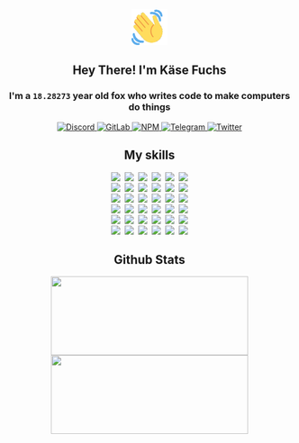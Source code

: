 <div><p align=center><img src=./resources/images/wave.gif width=64px height=64px></p><h2 align=center>Hey There! I'm Käse Fuchs</h2><h3 align=center>I'm a <code>18.28273</code> year old fox who writes code to make computers do things</h3><p align=center><a href=https://discord.com/users/507526681125322772><img alt=Discord src="https://img.shields.io/badge/Discord-5865F2?logo=discord&logoColor=white&style=flat-square#1bf462583fb0d84deb39356f882e9c68"> </a><a href=https://gitlab.com/kasefuchs><img alt=GitLab src="https://img.shields.io/badge/GitLab-330F63?logo=gitlab&logoColor=white&style=flat-square#1bf462583fb0d84deb39356f882e9c68"> </a><a href=https://npmjs.com/~kasefuchs><img alt=NPM src="https://img.shields.io/badge/NPM-CB3837?logo=npm&logoColor=white&style=flat-square#1bf462583fb0d84deb39356f882e9c68"> </a><a href=https://t.me/kasefuchs><img alt=Telegram src="https://img.shields.io/badge/Telegram-2CA5E0?logo=telegram&logoColor=white&style=flat-square#1bf462583fb0d84deb39356f882e9c68"> </a><a href=https://twitter.com/kasefuchs><img alt=Twitter src="https://img.shields.io/badge/Twitter-1DA1F2?logo=twitter&logoColor=white&style=flat-square#1bf462583fb0d84deb39356f882e9c68"></a></p><h2 align=center>My skills</h2><p align=center><a href=https://aws.amazon.com/ ><picture><source srcset="https://skillicons.dev/icons?i=aws&theme=dark#1bf462583fb0d84deb39356f882e9c68" media="(prefers-color-scheme: dark)"><source srcset="https://skillicons.dev/icons?i=aws&theme=light#1bf462583fb0d84deb39356f882e9c68" media="(prefers-color-scheme: light), (prefers-color-scheme: no-preference)"><img src="https://skillicons.dev/icons?i=aws&theme=light#1bf462583fb0d84deb39356f882e9c68"></picture></a>&nbsp;&nbsp;<a href=https://en.wikipedia.org/wiki/Bash_(Unix_shell)><picture><source srcset="https://skillicons.dev/icons?i=bash&theme=dark#1bf462583fb0d84deb39356f882e9c68" media="(prefers-color-scheme: dark)"><source srcset="https://skillicons.dev/icons?i=bash&theme=light#1bf462583fb0d84deb39356f882e9c68" media="(prefers-color-scheme: light), (prefers-color-scheme: no-preference)"><img src="https://skillicons.dev/icons?i=bash&theme=light#1bf462583fb0d84deb39356f882e9c68"></picture></a>&nbsp;&nbsp;<a href=https://discord.com/developers/docs><picture><source srcset="https://skillicons.dev/icons?i=bots&theme=dark#1bf462583fb0d84deb39356f882e9c68" media="(prefers-color-scheme: dark)"><source srcset="https://skillicons.dev/icons?i=bots&theme=light#1bf462583fb0d84deb39356f882e9c68" media="(prefers-color-scheme: light), (prefers-color-scheme: no-preference)"><img src="https://skillicons.dev/icons?i=bots&theme=light#1bf462583fb0d84deb39356f882e9c68"></picture></a>&nbsp;&nbsp;<a href=https://www.cloudflare.com/ ><picture><source srcset="https://skillicons.dev/icons?i=cloudflare&theme=dark#1bf462583fb0d84deb39356f882e9c68" media="(prefers-color-scheme: dark)"><source srcset="https://skillicons.dev/icons?i=cloudflare&theme=light#1bf462583fb0d84deb39356f882e9c68" media="(prefers-color-scheme: light), (prefers-color-scheme: no-preference)"><img src="https://skillicons.dev/icons?i=cloudflare&theme=light#1bf462583fb0d84deb39356f882e9c68"></picture></a>&nbsp;&nbsp;<a href=https://en.wikipedia.org/wiki/CSS><picture><source srcset="https://skillicons.dev/icons?i=css&theme=dark#1bf462583fb0d84deb39356f882e9c68" media="(prefers-color-scheme: dark)"><source srcset="https://skillicons.dev/icons?i=css&theme=light#1bf462583fb0d84deb39356f882e9c68" media="(prefers-color-scheme: light), (prefers-color-scheme: no-preference)"><img src="https://skillicons.dev/icons?i=css&theme=light#1bf462583fb0d84deb39356f882e9c68"></picture></a>&nbsp;&nbsp;<a href=https://www.docker.com/ ><picture><source srcset="https://skillicons.dev/icons?i=docker&theme=dark#1bf462583fb0d84deb39356f882e9c68" media="(prefers-color-scheme: dark)"><source srcset="https://skillicons.dev/icons?i=docker&theme=light#1bf462583fb0d84deb39356f882e9c68" media="(prefers-color-scheme: light), (prefers-color-scheme: no-preference)"><img src="https://skillicons.dev/icons?i=docker&theme=light#1bf462583fb0d84deb39356f882e9c68"></picture></a><br><a href=https://www.electronjs.org/ ><picture><source srcset="https://skillicons.dev/icons?i=electron&theme=dark#1bf462583fb0d84deb39356f882e9c68" media="(prefers-color-scheme: dark)"><source srcset="https://skillicons.dev/icons?i=electron&theme=light#1bf462583fb0d84deb39356f882e9c68" media="(prefers-color-scheme: light), (prefers-color-scheme: no-preference)"><img src="https://skillicons.dev/icons?i=electron&theme=light#1bf462583fb0d84deb39356f882e9c68"></picture></a>&nbsp;&nbsp;<a href=https://expressjs.com/ ><picture><source srcset="https://skillicons.dev/icons?i=express&theme=dark#1bf462583fb0d84deb39356f882e9c68" media="(prefers-color-scheme: dark)"><source srcset="https://skillicons.dev/icons?i=express&theme=light#1bf462583fb0d84deb39356f882e9c68" media="(prefers-color-scheme: light), (prefers-color-scheme: no-preference)"><img src="https://skillicons.dev/icons?i=express&theme=light#1bf462583fb0d84deb39356f882e9c68"></picture></a>&nbsp;&nbsp;<a href=https://www.figma.com/ ><picture><source srcset="https://skillicons.dev/icons?i=figma&theme=dark#1bf462583fb0d84deb39356f882e9c68" media="(prefers-color-scheme: dark)"><source srcset="https://skillicons.dev/icons?i=figma&theme=light#1bf462583fb0d84deb39356f882e9c68" media="(prefers-color-scheme: light), (prefers-color-scheme: no-preference)"><img src="https://skillicons.dev/icons?i=figma&theme=light#1bf462583fb0d84deb39356f882e9c68"></picture></a>&nbsp;&nbsp;<a href=https://firebase.google.com/ ><picture><source srcset="https://skillicons.dev/icons?i=firebase&theme=dark#1bf462583fb0d84deb39356f882e9c68" media="(prefers-color-scheme: dark)"><source srcset="https://skillicons.dev/icons?i=firebase&theme=light#1bf462583fb0d84deb39356f882e9c68" media="(prefers-color-scheme: light), (prefers-color-scheme: no-preference)"><img src="https://skillicons.dev/icons?i=firebase&theme=light#1bf462583fb0d84deb39356f882e9c68"></picture></a>&nbsp;&nbsp;<a href=https://flask.palletsprojects.com/ ><picture><source srcset="https://skillicons.dev/icons?i=flask&theme=dark#1bf462583fb0d84deb39356f882e9c68" media="(prefers-color-scheme: dark)"><source srcset="https://skillicons.dev/icons?i=flask&theme=light#1bf462583fb0d84deb39356f882e9c68" media="(prefers-color-scheme: light), (prefers-color-scheme: no-preference)"><img src="https://skillicons.dev/icons?i=flask&theme=light#1bf462583fb0d84deb39356f882e9c68"></picture></a>&nbsp;&nbsp;<a href=https://cloud.google.com/ ><picture><source srcset="https://skillicons.dev/icons?i=gcp&theme=dark#1bf462583fb0d84deb39356f882e9c68" media="(prefers-color-scheme: dark)"><source srcset="https://skillicons.dev/icons?i=gcp&theme=light#1bf462583fb0d84deb39356f882e9c68" media="(prefers-color-scheme: light), (prefers-color-scheme: no-preference)"><img src="https://skillicons.dev/icons?i=gcp&theme=light#1bf462583fb0d84deb39356f882e9c68"></picture></a><br><a href=https://git-scm.com/ ><picture><source srcset="https://skillicons.dev/icons?i=git&theme=dark#1bf462583fb0d84deb39356f882e9c68" media="(prefers-color-scheme: dark)"><source srcset="https://skillicons.dev/icons?i=git&theme=light#1bf462583fb0d84deb39356f882e9c68" media="(prefers-color-scheme: light), (prefers-color-scheme: no-preference)"><img src="https://skillicons.dev/icons?i=git&theme=light#1bf462583fb0d84deb39356f882e9c68"></picture></a>&nbsp;&nbsp;<a href=https://github.com/ ><picture><source srcset="https://skillicons.dev/icons?i=github&theme=dark#1bf462583fb0d84deb39356f882e9c68" media="(prefers-color-scheme: dark)"><source srcset="https://skillicons.dev/icons?i=github&theme=light#1bf462583fb0d84deb39356f882e9c68" media="(prefers-color-scheme: light), (prefers-color-scheme: no-preference)"><img src="https://skillicons.dev/icons?i=github&theme=light#1bf462583fb0d84deb39356f882e9c68"></picture></a>&nbsp;&nbsp;<a href=https://gitlab.com/ ><picture><source srcset="https://skillicons.dev/icons?i=gitlab&theme=dark#1bf462583fb0d84deb39356f882e9c68" media="(prefers-color-scheme: dark)"><source srcset="https://skillicons.dev/icons?i=gitlab&theme=light#1bf462583fb0d84deb39356f882e9c68" media="(prefers-color-scheme: light), (prefers-color-scheme: no-preference)"><img src="https://skillicons.dev/icons?i=gitlab&theme=light#1bf462583fb0d84deb39356f882e9c68"></picture></a>&nbsp;&nbsp;<a href=https://www.heroku.com/ ><picture><source srcset="https://skillicons.dev/icons?i=heroku&theme=dark#1bf462583fb0d84deb39356f882e9c68" media="(prefers-color-scheme: dark)"><source srcset="https://skillicons.dev/icons?i=heroku&theme=light#1bf462583fb0d84deb39356f882e9c68" media="(prefers-color-scheme: light), (prefers-color-scheme: no-preference)"><img src="https://skillicons.dev/icons?i=heroku&theme=light#1bf462583fb0d84deb39356f882e9c68"></picture></a>&nbsp;&nbsp;<a href=https://en.wikipedia.org/wiki/HTML><picture><source srcset="https://skillicons.dev/icons?i=html&theme=dark#1bf462583fb0d84deb39356f882e9c68" media="(prefers-color-scheme: dark)"><source srcset="https://skillicons.dev/icons?i=html&theme=light#1bf462583fb0d84deb39356f882e9c68" media="(prefers-color-scheme: light), (prefers-color-scheme: no-preference)"><img src="https://skillicons.dev/icons?i=html&theme=light#1bf462583fb0d84deb39356f882e9c68"></picture></a>&nbsp;&nbsp;<a href=https://en.wikipedia.org/wiki/JavaScript><picture><source srcset="https://skillicons.dev/icons?i=js&theme=dark#1bf462583fb0d84deb39356f882e9c68" media="(prefers-color-scheme: dark)"><source srcset="https://skillicons.dev/icons?i=js&theme=light#1bf462583fb0d84deb39356f882e9c68" media="(prefers-color-scheme: light), (prefers-color-scheme: no-preference)"><img src="https://skillicons.dev/icons?i=js&theme=light#1bf462583fb0d84deb39356f882e9c68"></picture></a><br><a href=https://en.wikipedia.org/wiki/Linux><picture><source srcset="https://skillicons.dev/icons?i=linux&theme=dark#1bf462583fb0d84deb39356f882e9c68" media="(prefers-color-scheme: dark)"><source srcset="https://skillicons.dev/icons?i=linux&theme=light#1bf462583fb0d84deb39356f882e9c68" media="(prefers-color-scheme: light), (prefers-color-scheme: no-preference)"><img src="https://skillicons.dev/icons?i=linux&theme=light#1bf462583fb0d84deb39356f882e9c68"></picture></a>&nbsp;&nbsp;<a href=https://mui.com/ ><picture><source srcset="https://skillicons.dev/icons?i=materialui&theme=dark#1bf462583fb0d84deb39356f882e9c68" media="(prefers-color-scheme: dark)"><source srcset="https://skillicons.dev/icons?i=materialui&theme=light#1bf462583fb0d84deb39356f882e9c68" media="(prefers-color-scheme: light), (prefers-color-scheme: no-preference)"><img src="https://skillicons.dev/icons?i=materialui&theme=light#1bf462583fb0d84deb39356f882e9c68"></picture></a>&nbsp;&nbsp;<a href=https://en.wikipedia.org/wiki/Markdown><picture><source srcset="https://skillicons.dev/icons?i=md&theme=dark#1bf462583fb0d84deb39356f882e9c68" media="(prefers-color-scheme: dark)"><source srcset="https://skillicons.dev/icons?i=md&theme=light#1bf462583fb0d84deb39356f882e9c68" media="(prefers-color-scheme: light), (prefers-color-scheme: no-preference)"><img src="https://skillicons.dev/icons?i=md&theme=light#1bf462583fb0d84deb39356f882e9c68"></picture></a>&nbsp;&nbsp;<a href=https://www.mongodb.com/ ><picture><source srcset="https://skillicons.dev/icons?i=mongodb&theme=dark#1bf462583fb0d84deb39356f882e9c68" media="(prefers-color-scheme: dark)"><source srcset="https://skillicons.dev/icons?i=mongodb&theme=light#1bf462583fb0d84deb39356f882e9c68" media="(prefers-color-scheme: light), (prefers-color-scheme: no-preference)"><img src="https://skillicons.dev/icons?i=mongodb&theme=light#1bf462583fb0d84deb39356f882e9c68"></picture></a>&nbsp;&nbsp;<a href=https://www.mysql.com/ ><picture><source srcset="https://skillicons.dev/icons?i=mysql&theme=dark#1bf462583fb0d84deb39356f882e9c68" media="(prefers-color-scheme: dark)"><source srcset="https://skillicons.dev/icons?i=mysql&theme=light#1bf462583fb0d84deb39356f882e9c68" media="(prefers-color-scheme: light), (prefers-color-scheme: no-preference)"><img src="https://skillicons.dev/icons?i=mysql&theme=light#1bf462583fb0d84deb39356f882e9c68"></picture></a>&nbsp;&nbsp;<a href=https://nextjs.org/ ><picture><source srcset="https://skillicons.dev/icons?i=nextjs&theme=dark#1bf462583fb0d84deb39356f882e9c68" media="(prefers-color-scheme: dark)"><source srcset="https://skillicons.dev/icons?i=nextjs&theme=light#1bf462583fb0d84deb39356f882e9c68" media="(prefers-color-scheme: light), (prefers-color-scheme: no-preference)"><img src="https://skillicons.dev/icons?i=nextjs&theme=light#1bf462583fb0d84deb39356f882e9c68"></picture></a><br><a href=https://nodejs.org/en/ ><picture><source srcset="https://skillicons.dev/icons?i=nodejs&theme=dark#1bf462583fb0d84deb39356f882e9c68" media="(prefers-color-scheme: dark)"><source srcset="https://skillicons.dev/icons?i=nodejs&theme=light#1bf462583fb0d84deb39356f882e9c68" media="(prefers-color-scheme: light), (prefers-color-scheme: no-preference)"><img src="https://skillicons.dev/icons?i=nodejs&theme=light#1bf462583fb0d84deb39356f882e9c68"></picture></a>&nbsp;&nbsp;<a href=https://www.postgresql.org/ ><picture><source srcset="https://skillicons.dev/icons?i=postgres&theme=dark#1bf462583fb0d84deb39356f882e9c68" media="(prefers-color-scheme: dark)"><source srcset="https://skillicons.dev/icons?i=postgres&theme=light#1bf462583fb0d84deb39356f882e9c68" media="(prefers-color-scheme: light), (prefers-color-scheme: no-preference)"><img src="https://skillicons.dev/icons?i=postgres&theme=light#1bf462583fb0d84deb39356f882e9c68"></picture></a>&nbsp;&nbsp;<a href=https://learn.microsoft.com/en-us/powershell/ ><picture><source srcset="https://skillicons.dev/icons?i=powershell&theme=dark#1bf462583fb0d84deb39356f882e9c68" media="(prefers-color-scheme: dark)"><source srcset="https://skillicons.dev/icons?i=powershell&theme=light#1bf462583fb0d84deb39356f882e9c68" media="(prefers-color-scheme: light), (prefers-color-scheme: no-preference)"><img src="https://skillicons.dev/icons?i=powershell&theme=light#1bf462583fb0d84deb39356f882e9c68"></picture></a>&nbsp;&nbsp;<a href=https://www.python.org/ ><picture><source srcset="https://skillicons.dev/icons?i=py&theme=dark#1bf462583fb0d84deb39356f882e9c68" media="(prefers-color-scheme: dark)"><source srcset="https://skillicons.dev/icons?i=py&theme=light#1bf462583fb0d84deb39356f882e9c68" media="(prefers-color-scheme: light), (prefers-color-scheme: no-preference)"><img src="https://skillicons.dev/icons?i=py&theme=light#1bf462583fb0d84deb39356f882e9c68"></picture></a>&nbsp;&nbsp;<a href=https://www.raspberrypi.org/ ><picture><source srcset="https://skillicons.dev/icons?i=raspberrypi&theme=dark#1bf462583fb0d84deb39356f882e9c68" media="(prefers-color-scheme: dark)"><source srcset="https://skillicons.dev/icons?i=raspberrypi&theme=light#1bf462583fb0d84deb39356f882e9c68" media="(prefers-color-scheme: light), (prefers-color-scheme: no-preference)"><img src="https://skillicons.dev/icons?i=raspberrypi&theme=light#1bf462583fb0d84deb39356f882e9c68"></picture></a>&nbsp;&nbsp;<a href=https://reactjs.org/ ><picture><source srcset="https://skillicons.dev/icons?i=react&theme=dark#1bf462583fb0d84deb39356f882e9c68" media="(prefers-color-scheme: dark)"><source srcset="https://skillicons.dev/icons?i=react&theme=light#1bf462583fb0d84deb39356f882e9c68" media="(prefers-color-scheme: light), (prefers-color-scheme: no-preference)"><img src="https://skillicons.dev/icons?i=react&theme=light#1bf462583fb0d84deb39356f882e9c68"></picture></a><br><a href=https://redux.js.org/ ><picture><source srcset="https://skillicons.dev/icons?i=redux&theme=dark#1bf462583fb0d84deb39356f882e9c68" media="(prefers-color-scheme: dark)"><source srcset="https://skillicons.dev/icons?i=redux&theme=light#1bf462583fb0d84deb39356f882e9c68" media="(prefers-color-scheme: light), (prefers-color-scheme: no-preference)"><img src="https://skillicons.dev/icons?i=redux&theme=light#1bf462583fb0d84deb39356f882e9c68"></picture></a>&nbsp;&nbsp;<a href=https://en.wikipedia.org/wiki/Regular_expression><picture><source srcset="https://skillicons.dev/icons?i=regex&theme=dark#1bf462583fb0d84deb39356f882e9c68" media="(prefers-color-scheme: dark)"><source srcset="https://skillicons.dev/icons?i=regex&theme=light#1bf462583fb0d84deb39356f882e9c68" media="(prefers-color-scheme: light), (prefers-color-scheme: no-preference)"><img src="https://skillicons.dev/icons?i=regex&theme=light#1bf462583fb0d84deb39356f882e9c68"></picture></a>&nbsp;&nbsp;<a href=https://en.wikipedia.org/wiki/Sass_(stylesheet_language)><picture><source srcset="https://skillicons.dev/icons?i=sass&theme=dark#1bf462583fb0d84deb39356f882e9c68" media="(prefers-color-scheme: dark)"><source srcset="https://skillicons.dev/icons?i=sass&theme=light#1bf462583fb0d84deb39356f882e9c68" media="(prefers-color-scheme: light), (prefers-color-scheme: no-preference)"><img src="https://skillicons.dev/icons?i=sass&theme=light#1bf462583fb0d84deb39356f882e9c68"></picture></a>&nbsp;&nbsp;<a href=https://www.typescriptlang.org/ ><picture><source srcset="https://skillicons.dev/icons?i=ts&theme=dark#1bf462583fb0d84deb39356f882e9c68" media="(prefers-color-scheme: dark)"><source srcset="https://skillicons.dev/icons?i=ts&theme=light#1bf462583fb0d84deb39356f882e9c68" media="(prefers-color-scheme: light), (prefers-color-scheme: no-preference)"><img src="https://skillicons.dev/icons?i=ts&theme=light#1bf462583fb0d84deb39356f882e9c68"></picture></a>&nbsp;&nbsp;<a href=https://unity.com/ ><picture><source srcset="https://skillicons.dev/icons?i=unity&theme=dark#1bf462583fb0d84deb39356f882e9c68" media="(prefers-color-scheme: dark)"><source srcset="https://skillicons.dev/icons?i=unity&theme=light#1bf462583fb0d84deb39356f882e9c68" media="(prefers-color-scheme: light), (prefers-color-scheme: no-preference)"><img src="https://skillicons.dev/icons?i=unity&theme=light#1bf462583fb0d84deb39356f882e9c68"></picture></a>&nbsp;&nbsp;<a href=https://workers.cloudflare.com/ ><picture><source srcset="https://skillicons.dev/icons?i=workers&theme=dark#1bf462583fb0d84deb39356f882e9c68" media="(prefers-color-scheme: dark)"><source srcset="https://skillicons.dev/icons?i=workers&theme=light#1bf462583fb0d84deb39356f882e9c68" media="(prefers-color-scheme: light), (prefers-color-scheme: no-preference)"><img src="https://skillicons.dev/icons?i=workers&theme=light#1bf462583fb0d84deb39356f882e9c68"></picture></a><br></p><h2 align=center>Github Stats</h2><p align=center><picture><source srcset="https://github-readme-stats-kasefuchs.vercel.app/api/?count_private=true&hide_border=true&hide_rank=true&line_height=20&hide_title=true&username=Kasefuchs&theme=dark#1bf462583fb0d84deb39356f882e9c68" media="(prefers-color-scheme: dark)"><source srcset="https://github-readme-stats-kasefuchs.vercel.app/api/?count_private=true&hide_border=true&hide_rank=true&line_height=20&hide_title=true&username=Kasefuchs&theme=light#1bf462583fb0d84deb39356f882e9c68" media="(prefers-color-scheme: light), (prefers-color-scheme: no-preference)"><img align=middle width=350 height=140 src="https://github-readme-stats-kasefuchs.vercel.app/api/?count_private=true&hide_border=true&hide_rank=true&line_height=20&hide_title=true&username=Kasefuchs&theme=light#1bf462583fb0d84deb39356f882e9c68"></picture><picture><source srcset="https://github-readme-stats-kasefuchs.vercel.app/api/top-langs/?count_private=true&hide_border=true&layout=compact&username=Kasefuchs&theme=dark#1bf462583fb0d84deb39356f882e9c68" media="(prefers-color-scheme: dark)"><source srcset="https://github-readme-stats-kasefuchs.vercel.app/api/top-langs/?count_private=true&hide_border=true&layout=compact&username=Kasefuchs&theme=light#1bf462583fb0d84deb39356f882e9c68" media="(prefers-color-scheme: light), (prefers-color-scheme: no-preference)"><img align=middle width=350 height=140 src="https://github-readme-stats-kasefuchs.vercel.app/api/top-langs/?count_private=true&hide_border=true&layout=compact&username=Kasefuchs&theme=light#1bf462583fb0d84deb39356f882e9c68"></picture></p><img src="https://hit.yhype.me/github/profile?user_id=64592097#1bf462583fb0d84deb39356f882e9c68" alt=""></div>